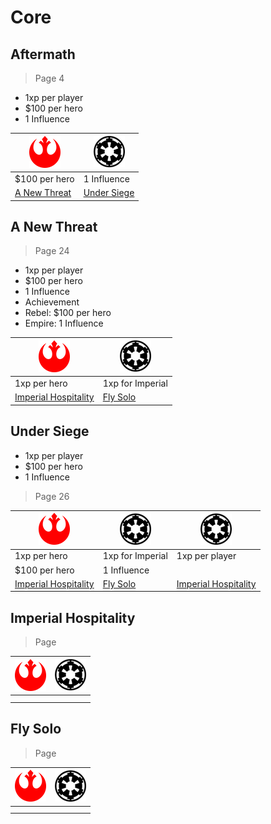 # Core

## Aftermath

> Page 4

* 1xp per player
* $100 per hero
* 1 Influence

| ![](images/rebel-small.png) | ![](images/empire-small.png) |
| --- | --- |
| $100 per hero | 1 Influence |
| [A New Threat](#a-new-threat) | [Under Siege](#under-siege) |

## A New Threat

> Page 24

* 1xp per player
* $100 per hero
* 1 Influence
* Achievement
 * Rebel: $100 per hero
 * Empire: 1 Influence

| ![](images/rebel-small.png) | ![](images/empire-small.png) |
| --- | --- |
| 1xp per hero | 1xp for Imperial |
| [Imperial Hospitality](#imperial-hospitality) | [Fly Solo](#fly-solo) |

## Under Siege

* 1xp per player
* $100 per hero
* 1 Influence

> Page 26

| ![](images/rebel-small.png) | ![](images/empire-small.png) | ![](images/empire-small.png) |
| --- | --- | --- |
| 1xp per hero | 1xp for Imperial | 1xp per player |
| $100 per hero | 1 Influence |  |
| [Imperial Hospitality](#imperial-hospitality) | [Fly Solo](#fly-solo) | [Imperial Hospitality](#imperial-hospitality) |

## Imperial Hospitality

> Page

| ![](images/rebel-small.png) | ![](images/empire-small.png) |
| --- | --- |
|  |  |
| [](#) | [](#) |

## Fly Solo

> Page

| ![](images/rebel-small.png) | ![](images/empire-small.png) |
| --- | --- |
|  |  |
| [](#) | [](#) |